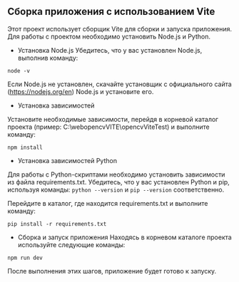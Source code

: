 ## Сборка приложения с использованием Vite
Этот проект использует сборщик Vite для сборки и запуска приложения. Для работы с проектом необходимо установить Node.js и Python.

- Установка Node.js
Убедитесь, что у вас установлен Node.js, выполнив команду:

```node -v```

Если Node.js не установлен, скачайте установщик с официального сайта (https://nodejs.org/en) Node.js и установите его.

- Установка зависимостей

Установите необходимые зависимости, перейдя в корневой каталог проекта (пример: C:\webopencvVITE\opencvViteTest) и выполните команду:

```npm install```  

- Установка зависимостей Python
  
Для работы с Python-скриптами необходимо установить зависимости из файла requirements.txt. Убедитесь, что у вас установлен Python и pip, используя команды: ```python --version``` и ```pip --version``` соответственно.

Перейдите в каталог, где находится requirements.txt и выполните команду:

```pip install -r requirements.txt```

- Сборка и запуск приложения
Находясь в корневом каталоге проекта используйте следующие команды:

```npm run dev```
  

После выполнения этих шагов, приложение будет готово к запуску.
